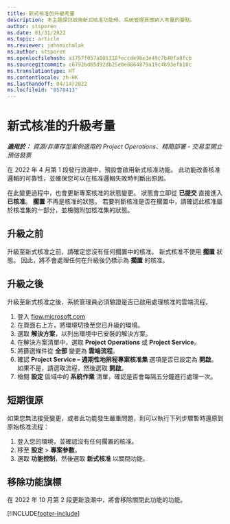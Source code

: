 ```yaml
---
title: 新式核准的升級考量
description: 本主題探討啟用新式核准功能時，系統管理員應納入考量的要點。
author: stsporen
ms.date: 01/31/2022
ms.topic: article
ms.reviewer: johnmichalak
ms.author: stsporen
ms.openlocfilehash: a3757f057a801318feccde9be3e49c7b40fa8fcb
ms.sourcegitcommit: c0792bd65d92db25e0e8864879a19c4b93efb10c
ms.translationtype: HT
ms.contentlocale: zh-HK
ms.lasthandoff: 04/14/2022
ms.locfileid: "8578413"
---
```

# <a name="upgrade-considerations-for-modern-approvals"></a>新式核准的升級考量 

_**適用於：** 資源/非庫存型案例適用的 Project Operations、精簡部署 - 交易至開立預估發票_

在 2022 年 4 月第 1 段發行浪潮中，預設會啟用新式核准功能。 此功能改善核准邏輯的可靠性，並確保您可以在核准邏輯失敗時判斷出原因。

在此變更過程中，也會更新專案核准的狀態變更。 狀態會立即從 **已提交** 直接進入 **已核准**。 **擱置** 不再是核准的狀態。 若要判斷核准是否在擱置中，請確認此核准屬於核准集的一部分，並檢閱附加核准集的狀態。

## <a name="before-you-upgrade"></a>升級之前

升級至新式核准之前，請確定您沒有任何擱置中的核准。 新式核准不使用 **擱置** 狀態。 因此，將不會處理任何在升級後仍標示為 **擱置** 的核准。

## <a name="after-you-upgrade"></a>升級之後

升級至新式核准之後，系統管理員必須驗證是否已啟用處理核准的雲端流程。

1. 登入 [flow.microsoft.com](https://flow.microsoft.com)
2. 在頁面右上方，將環境切換至您已升級的環境。
3. 選取 **解決方案**，以列出環境中已安裝的解決方案。
4. 在解決方案清單中，選取 **Project Operations** 或 **Project Service**。
5. 將篩選條件從 **全部** 變更為 **雲端流程**。
6. 確認 **Project Service – 週期性地排程專案核准集** 選項是否已設定為 **開啟**。 如果不是，請選取流程，然後選取 **開啟**。
7. 檢閱 **設定** 區域中的 **系統作業** 清單，確認是否會每隔五分鐘進行處理一次。

## <a name="short-term-rollback"></a>短期復原

如果您無法接受變更，或者此功能發生嚴重問題，則可以執行下列步驟暫時還原到原始核准流程：
1. 登入您的環境，並確認沒有任何擱置的核准。
2. 移至 **設定** > **專案參數**。
3. 選取 **功能控制**，然後選取 **新式核准** 以關閉功能。

## <a name="removing-the-feature-flag"></a>移除功能旗標

在 2022 年 10 月第 2 段更新浪潮中，將會移除關閉此功能的功能。

[!INCLUDE[footer-include](../includes/footer-banner.md)]
